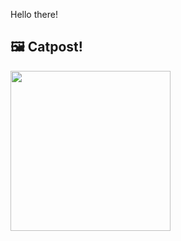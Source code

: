 Hello there!



## 🖼️ Catpost!

<sub>
    <img src="https://cdn2.thecatapi.com/images/Nsg_bXNcX.jpg" height="256">
</sub>

